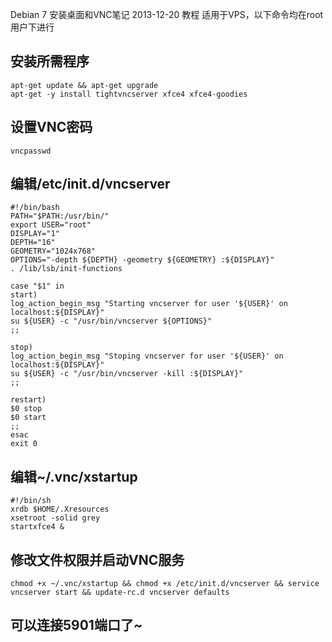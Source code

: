 Debian 7 安装桌面和VNC笔记
2013-12-20
教程
适用于VPS，以下命令均在root用户下进行
## 安装所需程序

	apt-get update && apt-get upgrade
	apt-get -y install tightvncserver xfce4 xfce4-goodies

## 设置VNC密码

	vncpasswd

## 编辑/etc/init.d/vncserver

	#!/bin/bash
	PATH="$PATH:/usr/bin/"
	export USER="root"
	DISPLAY="1"
	DEPTH="16"
	GEOMETRY="1024x768"
	OPTIONS="-depth ${DEPTH} -geometry ${GEOMETRY} :${DISPLAY}"
	. /lib/lsb/init-functions

	case "$1" in
	start)
	log_action_begin_msg "Starting vncserver for user '${USER}' on localhost:${DISPLAY}"
	su ${USER} -c "/usr/bin/vncserver ${OPTIONS}"
	;;

	stop)
	log_action_begin_msg "Stoping vncserver for user '${USER}' on localhost:${DISPLAY}"
	su ${USER} -c "/usr/bin/vncserver -kill :${DISPLAY}"
	;;

	restart)
	$0 stop
	$0 start
	;;
	esac
	exit 0

## 编辑~/.vnc/xstartup

	#!/bin/sh
	xrdb $HOME/.Xresources
	xsetroot -solid grey
	startxfce4 &

## 修改文件权限并启动VNC服务

	chmod +x ~/.vnc/xstartup && chmod +x /etc/init.d/vncserver && service vncserver start && update-rc.d vncserver defaults

## 可以连接5901端口了~
